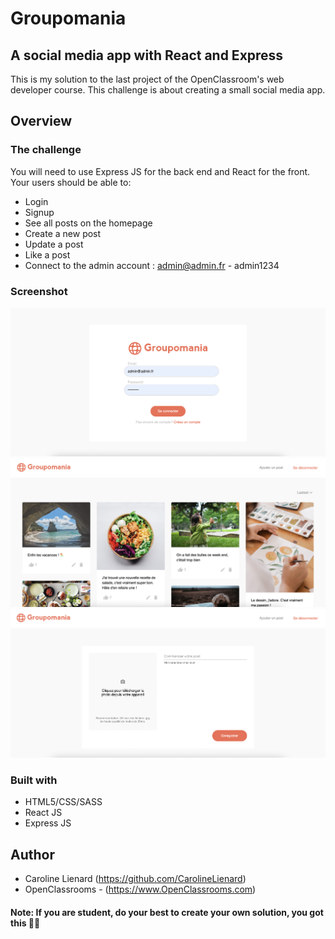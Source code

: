 # Groupomania
## A social media app with React and Express

This is my solution to the last project of the OpenClassroom's web developer course. This challenge is  about creating a small social media app.

## Overview

### The challenge

You will need to use Express JS for the back end and React for the front. Your users should be able to:

- Login
- Signup
- See all posts on the homepage
- Create a new post 
- Update a post 
- Like a post 
- Connect to the admin account : admin@admin.fr - admin1234

### Screenshot

![](./images/project1.png)
![](./images/project2.png)
![](./images/project3.png)



### Built with

- HTML5/CSS/SASS
- React JS
- Express JS

## Author

- Caroline Lienard (https://github.com/CarolineLienard)
- OpenClassrooms - (https://www.OpenClassrooms.com)
 
#### Note: If you are student, do your best to create your own solution, you got this 👍🏻
